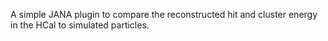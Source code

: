 A simple JANA plugin to compare the reconstructed hit and cluster energy in the HCal to simulated particles.
